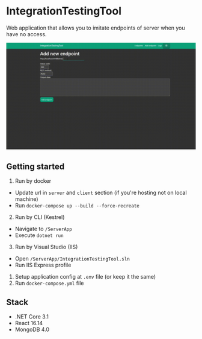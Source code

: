 # IntegrationTestingTool

Web application that allows you to imitate endpoints of server when you have no access.

![use case](./Info/UseCase.gif)

## Getting started

1. Run by docker

* Update url in `server` and `client` section (if you're hosting not on local machine)
* Run `docker-compose up --build --force-recreate`

2. Run by CLI (Kestrel)

* Navigate to `/ServerApp`
* Execute `dotnet run`

3. Run by Visual Studio (IIS)

* Open `/ServerApp/IntegrationTestingTool.sln`
* Run IIS Express profile

1. Setup application config at `.env` file (or keep it the same)
2. Run `docker-compose.yml` file

## Stack

* .NET Core 3.1
* React 16.14
* MongoDB 4.0
